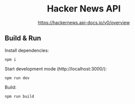 <h1 align="center">
  Hacker News API
</h1>

<p align="center">
    <a href="<a>https://hackernews.api-docs.io/v0/overview</a>">
        https://hackernews.api-docs.io/v0/overview
    </a>
</p>


## Build & Run

Install dependencies:
```
npm i
```

Start development mode (http://localhost:3000/):
```
npm run dev
```

Build:
```
npm run build
```